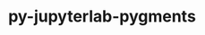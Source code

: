 ---
title: "py-jupyterlab-pygments"
layout: cache
categories: [package, develop]
meta: {"compilers": ["gcc@=11.1.0", "gcc@=11.4.0", "gcc@=9.4.0", "oneapi@=2024.2.1"], "num_specs": 58, "num_specs_by_stack": {"data-vis-sdk": 5, "e4s": 20, "e4s-neoverse-v2": 8, "e4s-neoverse_v1": 6, "e4s-oneapi": 16, "e4s-power": 3, "root": 58}, "oss": ["ubuntu20.04", "ubuntu22.04"], "platforms": ["linux"], "stacks": ["data-vis-sdk", "e4s", "e4s-neoverse-v2", "e4s-neoverse_v1", "e4s-oneapi", "e4s-power", "root"], "targets": ["neoverse_v1", "neoverse_v2", "ppc64le", "x86_64_v3"], "versions": ["0.2.2"]}
spec_details: [{"compiler": "gcc@=9.4.0", "hash": "4psufkqdw3xljt6f6j5fi7qecyl3kw7k", "os": "ubuntu20.04", "platform": "linux", "size": "-", "stacks": ["e4s-power", "root"], "tarball": "https://binaries.spack.io/develop/build_cache/linux-ubuntu20.04-ppc64le/gcc-9.4.0/py-jupyterlab-pygments-0.2.2/linux-ubuntu20.04-ppc64le-gcc-9.4.0-py-jupyterlab-pygments-0.2.2-4psufkqdw3xljt6f6j5fi7qecyl3kw7k.spack", "target": "ppc64le", "variants": ["build_system=python_pip"], "versions": ["0.2.2"]}, {"compiler": "gcc@=9.4.0", "hash": "7tfam7ivvrsi2h5slzvettpzuwyi3udy", "os": "ubuntu20.04", "platform": "linux", "size": "-", "stacks": ["e4s-power", "root"], "tarball": "https://binaries.spack.io/develop/build_cache/linux-ubuntu20.04-ppc64le/gcc-9.4.0/py-jupyterlab-pygments-0.2.2/linux-ubuntu20.04-ppc64le-gcc-9.4.0-py-jupyterlab-pygments-0.2.2-7tfam7ivvrsi2h5slzvettpzuwyi3udy.spack", "target": "ppc64le", "variants": ["build_system=python_pip"], "versions": ["0.2.2"]}, {"compiler": "gcc@=9.4.0", "hash": "6ylwrfjd624rig4bk54rohqfc3cd3dz2", "os": "ubuntu20.04", "platform": "linux", "size": "-", "stacks": ["e4s-power", "root"], "tarball": "https://binaries.spack.io/develop/build_cache/linux-ubuntu20.04-ppc64le/gcc-9.4.0/py-jupyterlab-pygments-0.2.2/linux-ubuntu20.04-ppc64le-gcc-9.4.0-py-jupyterlab-pygments-0.2.2-6ylwrfjd624rig4bk54rohqfc3cd3dz2.spack", "target": "ppc64le", "variants": ["build_system=python_pip"], "versions": ["0.2.2"]}, {"compiler": "gcc@=11.1.0", "hash": "a5yqjm3tpu7zryazqnwou2hotbcztefe", "os": "ubuntu20.04", "platform": "linux", "size": "-", "stacks": ["data-vis-sdk", "root"], "tarball": "https://binaries.spack.io/develop/build_cache/linux-ubuntu20.04-x86_64_v3/gcc-11.1.0/py-jupyterlab-pygments-0.2.2/linux-ubuntu20.04-x86_64_v3-gcc-11.1.0-py-jupyterlab-pygments-0.2.2-a5yqjm3tpu7zryazqnwou2hotbcztefe.spack", "target": "x86_64_v3", "variants": ["build_system=python_pip"], "versions": ["0.2.2"]}, {"compiler": "gcc@=11.1.0", "hash": "cyj47azhs65wfork5usilwxetfzmjwvv", "os": "ubuntu20.04", "platform": "linux", "size": "-", "stacks": ["data-vis-sdk", "root"], "tarball": "https://binaries.spack.io/develop/build_cache/linux-ubuntu20.04-x86_64_v3/gcc-11.1.0/py-jupyterlab-pygments-0.2.2/linux-ubuntu20.04-x86_64_v3-gcc-11.1.0-py-jupyterlab-pygments-0.2.2-cyj47azhs65wfork5usilwxetfzmjwvv.spack", "target": "x86_64_v3", "variants": ["build_system=python_pip"], "versions": ["0.2.2"]}, {"compiler": "gcc@=11.1.0", "hash": "uxzeq7wrtmsf7jhsswjzkodlqzzctdxg", "os": "ubuntu20.04", "platform": "linux", "size": "-", "stacks": ["data-vis-sdk", "root"], "tarball": "https://binaries.spack.io/develop/build_cache/linux-ubuntu20.04-x86_64_v3/gcc-11.1.0/py-jupyterlab-pygments-0.2.2/linux-ubuntu20.04-x86_64_v3-gcc-11.1.0-py-jupyterlab-pygments-0.2.2-uxzeq7wrtmsf7jhsswjzkodlqzzctdxg.spack", "target": "x86_64_v3", "variants": ["build_system=python_pip"], "versions": ["0.2.2"]}, {"compiler": "gcc@=11.1.0", "hash": "ioqg33a5ygyzdqb7n6742j2houkhui7e", "os": "ubuntu20.04", "platform": "linux", "size": "-", "stacks": ["data-vis-sdk", "root"], "tarball": "https://binaries.spack.io/develop/build_cache/linux-ubuntu20.04-x86_64_v3/gcc-11.1.0/py-jupyterlab-pygments-0.2.2/linux-ubuntu20.04-x86_64_v3-gcc-11.1.0-py-jupyterlab-pygments-0.2.2-ioqg33a5ygyzdqb7n6742j2houkhui7e.spack", "target": "x86_64_v3", "variants": ["build_system=python_pip"], "versions": ["0.2.2"]}, {"compiler": "gcc@=11.1.0", "hash": "vys4zb6xnuse6coxkzue64rblnpbgvbe", "os": "ubuntu20.04", "platform": "linux", "size": "-", "stacks": ["data-vis-sdk", "root"], "tarball": "https://binaries.spack.io/develop/build_cache/linux-ubuntu20.04-x86_64_v3/gcc-11.1.0/py-jupyterlab-pygments-0.2.2/linux-ubuntu20.04-x86_64_v3-gcc-11.1.0-py-jupyterlab-pygments-0.2.2-vys4zb6xnuse6coxkzue64rblnpbgvbe.spack", "target": "x86_64_v3", "variants": ["build_system=python_pip"], "versions": ["0.2.2"]}, {"compiler": "gcc@=11.4.0", "hash": "4m5xcqkc5x5vtwbltuk7k5bi67fi5cxq", "os": "ubuntu22.04", "platform": "linux", "size": "-", "stacks": ["e4s-neoverse_v1", "root"], "tarball": "https://binaries.spack.io/develop/build_cache/linux-ubuntu22.04-neoverse_v1/gcc-11.4.0/py-jupyterlab-pygments-0.2.2/linux-ubuntu22.04-neoverse_v1-gcc-11.4.0-py-jupyterlab-pygments-0.2.2-4m5xcqkc5x5vtwbltuk7k5bi67fi5cxq.spack", "target": "neoverse_v1", "variants": ["build_system=python_pip"], "versions": ["0.2.2"]}, {"compiler": "gcc@=11.4.0", "hash": "37htkk5u44ftcxxbkaxndesppvdcrsky", "os": "ubuntu22.04", "platform": "linux", "size": "-", "stacks": ["e4s-neoverse_v1", "root"], "tarball": "https://binaries.spack.io/develop/build_cache/linux-ubuntu22.04-neoverse_v1/gcc-11.4.0/py-jupyterlab-pygments-0.2.2/linux-ubuntu22.04-neoverse_v1-gcc-11.4.0-py-jupyterlab-pygments-0.2.2-37htkk5u44ftcxxbkaxndesppvdcrsky.spack", "target": "neoverse_v1", "variants": ["build_system=python_pip"], "versions": ["0.2.2"]}, {"compiler": "gcc@=11.4.0", "hash": "ynmscbdevfrazcyl42dkggxvvdgwhsyx", "os": "ubuntu22.04", "platform": "linux", "size": "-", "stacks": ["e4s-neoverse_v1", "root"], "tarball": "https://binaries.spack.io/develop/build_cache/linux-ubuntu22.04-neoverse_v1/gcc-11.4.0/py-jupyterlab-pygments-0.2.2/linux-ubuntu22.04-neoverse_v1-gcc-11.4.0-py-jupyterlab-pygments-0.2.2-ynmscbdevfrazcyl42dkggxvvdgwhsyx.spack", "target": "neoverse_v1", "variants": ["build_system=python_pip"], "versions": ["0.2.2"]}, {"compiler": "gcc@=11.4.0", "hash": "plffwmb6bk27g6ogpqi64vlttld2b6qq", "os": "ubuntu22.04", "platform": "linux", "size": "-", "stacks": ["e4s-neoverse_v1", "root"], "tarball": "https://binaries.spack.io/develop/build_cache/linux-ubuntu22.04-neoverse_v1/gcc-11.4.0/py-jupyterlab-pygments-0.2.2/linux-ubuntu22.04-neoverse_v1-gcc-11.4.0-py-jupyterlab-pygments-0.2.2-plffwmb6bk27g6ogpqi64vlttld2b6qq.spack", "target": "neoverse_v1", "variants": ["build_system=python_pip"], "versions": ["0.2.2"]}, {"compiler": "gcc@=11.4.0", "hash": "dy7bv7ymjryoxrfuacmy3h7y5orgz7rq", "os": "ubuntu22.04", "platform": "linux", "size": "-", "stacks": ["e4s-neoverse_v1", "root"], "tarball": "https://binaries.spack.io/develop/build_cache/linux-ubuntu22.04-neoverse_v1/gcc-11.4.0/py-jupyterlab-pygments-0.2.2/linux-ubuntu22.04-neoverse_v1-gcc-11.4.0-py-jupyterlab-pygments-0.2.2-dy7bv7ymjryoxrfuacmy3h7y5orgz7rq.spack", "target": "neoverse_v1", "variants": ["build_system=python_pip"], "versions": ["0.2.2"]}, {"compiler": "gcc@=11.4.0", "hash": "nlsyncolwsma6ka6p4zbyyar7xw37ph5", "os": "ubuntu22.04", "platform": "linux", "size": "-", "stacks": ["e4s-neoverse_v1", "root"], "tarball": "https://binaries.spack.io/develop/build_cache/linux-ubuntu22.04-neoverse_v1/gcc-11.4.0/py-jupyterlab-pygments-0.2.2/linux-ubuntu22.04-neoverse_v1-gcc-11.4.0-py-jupyterlab-pygments-0.2.2-nlsyncolwsma6ka6p4zbyyar7xw37ph5.spack", "target": "neoverse_v1", "variants": ["build_system=python_pip"], "versions": ["0.2.2"]}, {"compiler": "gcc@=11.4.0", "hash": "u7nu4x47g4zsqehvmtzdpkmum2qjc4fk", "os": "ubuntu22.04", "platform": "linux", "size": "-", "stacks": ["e4s-neoverse-v2", "root"], "tarball": "https://binaries.spack.io/develop/build_cache/linux-ubuntu22.04-neoverse_v2/gcc-11.4.0/py-jupyterlab-pygments-0.2.2/linux-ubuntu22.04-neoverse_v2-gcc-11.4.0-py-jupyterlab-pygments-0.2.2-u7nu4x47g4zsqehvmtzdpkmum2qjc4fk.spack", "target": "neoverse_v2", "variants": ["build_system=python_pip"], "versions": ["0.2.2"]}, {"compiler": "gcc@=11.4.0", "hash": "diwb3dli5frd2j7zew3rwdbuogxxhydv", "os": "ubuntu22.04", "platform": "linux", "size": "-", "stacks": ["e4s-neoverse-v2", "root"], "tarball": "https://binaries.spack.io/develop/build_cache/linux-ubuntu22.04-neoverse_v2/gcc-11.4.0/py-jupyterlab-pygments-0.2.2/linux-ubuntu22.04-neoverse_v2-gcc-11.4.0-py-jupyterlab-pygments-0.2.2-diwb3dli5frd2j7zew3rwdbuogxxhydv.spack", "target": "neoverse_v2", "variants": ["build_system=python_pip"], "versions": ["0.2.2"]}, {"compiler": "gcc@=11.4.0", "hash": "g4zlsjoefvv3yfmpjrmgixndufpjpvvx", "os": "ubuntu22.04", "platform": "linux", "size": "-", "stacks": ["e4s-neoverse-v2", "root"], "tarball": "https://binaries.spack.io/develop/build_cache/linux-ubuntu22.04-neoverse_v2/gcc-11.4.0/py-jupyterlab-pygments-0.2.2/linux-ubuntu22.04-neoverse_v2-gcc-11.4.0-py-jupyterlab-pygments-0.2.2-g4zlsjoefvv3yfmpjrmgixndufpjpvvx.spack", "target": "neoverse_v2", "variants": ["build_system=python_pip"], "versions": ["0.2.2"]}, {"compiler": "gcc@=11.4.0", "hash": "ktcbnumi5bv7ve552u2mgbxc667glxnh", "os": "ubuntu22.04", "platform": "linux", "size": "-", "stacks": ["e4s-neoverse-v2", "root"], "tarball": "https://binaries.spack.io/develop/build_cache/linux-ubuntu22.04-neoverse_v2/gcc-11.4.0/py-jupyterlab-pygments-0.2.2/linux-ubuntu22.04-neoverse_v2-gcc-11.4.0-py-jupyterlab-pygments-0.2.2-ktcbnumi5bv7ve552u2mgbxc667glxnh.spack", "target": "neoverse_v2", "variants": ["build_system=python_pip"], "versions": ["0.2.2"]}, {"compiler": "gcc@=11.4.0", "hash": "ueihiur7mouti5renuirtj2drmu4xhlo", "os": "ubuntu22.04", "platform": "linux", "size": "-", "stacks": ["e4s-neoverse-v2", "root"], "tarball": "https://binaries.spack.io/develop/build_cache/linux-ubuntu22.04-neoverse_v2/gcc-11.4.0/py-jupyterlab-pygments-0.2.2/linux-ubuntu22.04-neoverse_v2-gcc-11.4.0-py-jupyterlab-pygments-0.2.2-ueihiur7mouti5renuirtj2drmu4xhlo.spack", "target": "neoverse_v2", "variants": ["build_system=python_pip"], "versions": ["0.2.2"]}, {"compiler": "gcc@=11.4.0", "hash": "u5z5lo74gised3hqjwemde6th2y7ijp6", "os": "ubuntu22.04", "platform": "linux", "size": "-", "stacks": ["e4s-neoverse-v2", "root"], "tarball": "https://binaries.spack.io/develop/build_cache/linux-ubuntu22.04-neoverse_v2/gcc-11.4.0/py-jupyterlab-pygments-0.2.2/linux-ubuntu22.04-neoverse_v2-gcc-11.4.0-py-jupyterlab-pygments-0.2.2-u5z5lo74gised3hqjwemde6th2y7ijp6.spack", "target": "neoverse_v2", "variants": ["build_system=python_pip"], "versions": ["0.2.2"]}, {"compiler": "gcc@=11.4.0", "hash": "jlqbpragxwv3vyoqk7fpsvpzssbomvga", "os": "ubuntu22.04", "platform": "linux", "size": "-", "stacks": ["e4s-neoverse-v2", "root"], "tarball": "https://binaries.spack.io/develop/build_cache/linux-ubuntu22.04-neoverse_v2/gcc-11.4.0/py-jupyterlab-pygments-0.2.2/linux-ubuntu22.04-neoverse_v2-gcc-11.4.0-py-jupyterlab-pygments-0.2.2-jlqbpragxwv3vyoqk7fpsvpzssbomvga.spack", "target": "neoverse_v2", "variants": ["build_system=python_pip"], "versions": ["0.2.2"]}, {"compiler": "gcc@=11.4.0", "hash": "r6af6fwczpt3xfy3e6c2o7ed6jdig2qq", "os": "ubuntu22.04", "platform": "linux", "size": "-", "stacks": ["e4s-neoverse-v2", "root"], "tarball": "https://binaries.spack.io/develop/build_cache/linux-ubuntu22.04-neoverse_v2/gcc-11.4.0/py-jupyterlab-pygments-0.2.2/linux-ubuntu22.04-neoverse_v2-gcc-11.4.0-py-jupyterlab-pygments-0.2.2-r6af6fwczpt3xfy3e6c2o7ed6jdig2qq.spack", "target": "neoverse_v2", "variants": ["build_system=python_pip"], "versions": ["0.2.2"]}, {"compiler": "gcc@=11.4.0", "hash": "f7mck2jekom3q2rumiaosjinzeungy2x", "os": "ubuntu22.04", "platform": "linux", "size": "-", "stacks": ["e4s", "root"], "tarball": "https://binaries.spack.io/develop/build_cache/linux-ubuntu22.04-x86_64_v3/gcc-11.4.0/py-jupyterlab-pygments-0.2.2/linux-ubuntu22.04-x86_64_v3-gcc-11.4.0-py-jupyterlab-pygments-0.2.2-f7mck2jekom3q2rumiaosjinzeungy2x.spack", "target": "x86_64_v3", "variants": ["build_system=python_pip"], "versions": ["0.2.2"]}, {"compiler": "gcc@=11.4.0", "hash": "u65n7y2km4eeyxvfqkrokoohbpw4ow43", "os": "ubuntu22.04", "platform": "linux", "size": "-", "stacks": ["e4s", "root"], "tarball": "https://binaries.spack.io/develop/build_cache/linux-ubuntu22.04-x86_64_v3/gcc-11.4.0/py-jupyterlab-pygments-0.2.2/linux-ubuntu22.04-x86_64_v3-gcc-11.4.0-py-jupyterlab-pygments-0.2.2-u65n7y2km4eeyxvfqkrokoohbpw4ow43.spack", "target": "x86_64_v3", "variants": ["build_system=python_pip"], "versions": ["0.2.2"]}, {"compiler": "gcc@=11.4.0", "hash": "yvqim6epdeoxqh2gdq3nl2ajf4gfanj7", "os": "ubuntu22.04", "platform": "linux", "size": "-", "stacks": ["e4s", "root"], "tarball": "https://binaries.spack.io/develop/build_cache/linux-ubuntu22.04-x86_64_v3/gcc-11.4.0/py-jupyterlab-pygments-0.2.2/linux-ubuntu22.04-x86_64_v3-gcc-11.4.0-py-jupyterlab-pygments-0.2.2-yvqim6epdeoxqh2gdq3nl2ajf4gfanj7.spack", "target": "x86_64_v3", "variants": ["build_system=python_pip"], "versions": ["0.2.2"]}, {"compiler": "gcc@=11.4.0", "hash": "f5rfrwnwf4hud3aobrbcaldcgb3in7zw", "os": "ubuntu22.04", "platform": "linux", "size": "-", "stacks": ["e4s", "root"], "tarball": "https://binaries.spack.io/develop/build_cache/linux-ubuntu22.04-x86_64_v3/gcc-11.4.0/py-jupyterlab-pygments-0.2.2/linux-ubuntu22.04-x86_64_v3-gcc-11.4.0-py-jupyterlab-pygments-0.2.2-f5rfrwnwf4hud3aobrbcaldcgb3in7zw.spack", "target": "x86_64_v3", "variants": ["build_system=python_pip"], "versions": ["0.2.2"]}, {"compiler": "gcc@=11.4.0", "hash": "f5q6mnfe53mfvtoofxbtuqsr2k2y5b5f", "os": "ubuntu22.04", "platform": "linux", "size": "-", "stacks": ["e4s", "root"], "tarball": "https://binaries.spack.io/develop/build_cache/linux-ubuntu22.04-x86_64_v3/gcc-11.4.0/py-jupyterlab-pygments-0.2.2/linux-ubuntu22.04-x86_64_v3-gcc-11.4.0-py-jupyterlab-pygments-0.2.2-f5q6mnfe53mfvtoofxbtuqsr2k2y5b5f.spack", "target": "x86_64_v3", "variants": ["build_system=python_pip"], "versions": ["0.2.2"]}, {"compiler": "gcc@=11.4.0", "hash": "2dndcndihemp47hmt5n3cdz3ytdrtg34", "os": "ubuntu22.04", "platform": "linux", "size": "-", "stacks": ["e4s", "root"], "tarball": "https://binaries.spack.io/develop/build_cache/linux-ubuntu22.04-x86_64_v3/gcc-11.4.0/py-jupyterlab-pygments-0.2.2/linux-ubuntu22.04-x86_64_v3-gcc-11.4.0-py-jupyterlab-pygments-0.2.2-2dndcndihemp47hmt5n3cdz3ytdrtg34.spack", "target": "x86_64_v3", "variants": ["build_system=python_pip"], "versions": ["0.2.2"]}, {"compiler": "gcc@=11.4.0", "hash": "nxesauo3w5wqyqaylrjrjrgfgx7q4cfh", "os": "ubuntu22.04", "platform": "linux", "size": "-", "stacks": ["e4s", "root"], "tarball": "https://binaries.spack.io/develop/build_cache/linux-ubuntu22.04-x86_64_v3/gcc-11.4.0/py-jupyterlab-pygments-0.2.2/linux-ubuntu22.04-x86_64_v3-gcc-11.4.0-py-jupyterlab-pygments-0.2.2-nxesauo3w5wqyqaylrjrjrgfgx7q4cfh.spack", "target": "x86_64_v3", "variants": ["build_system=python_pip"], "versions": ["0.2.2"]}, {"compiler": "gcc@=11.4.0", "hash": "ielv7tahcoxyxbpz3g5plyaubwbcv6yr", "os": "ubuntu22.04", "platform": "linux", "size": "-", "stacks": ["e4s", "root"], "tarball": "https://binaries.spack.io/develop/build_cache/linux-ubuntu22.04-x86_64_v3/gcc-11.4.0/py-jupyterlab-pygments-0.2.2/linux-ubuntu22.04-x86_64_v3-gcc-11.4.0-py-jupyterlab-pygments-0.2.2-ielv7tahcoxyxbpz3g5plyaubwbcv6yr.spack", "target": "x86_64_v3", "variants": ["build_system=python_pip"], "versions": ["0.2.2"]}, {"compiler": "gcc@=11.4.0", "hash": "vavbd4wrutcejhfbr5nbhz4lcqoboot5", "os": "ubuntu22.04", "platform": "linux", "size": "-", "stacks": ["e4s", "root"], "tarball": "https://binaries.spack.io/develop/build_cache/linux-ubuntu22.04-x86_64_v3/gcc-11.4.0/py-jupyterlab-pygments-0.2.2/linux-ubuntu22.04-x86_64_v3-gcc-11.4.0-py-jupyterlab-pygments-0.2.2-vavbd4wrutcejhfbr5nbhz4lcqoboot5.spack", "target": "x86_64_v3", "variants": ["build_system=python_pip"], "versions": ["0.2.2"]}, {"compiler": "gcc@=11.4.0", "hash": "gzm5ovuvpoct4iftzbkal2pjwa7nq6rh", "os": "ubuntu22.04", "platform": "linux", "size": "-", "stacks": ["e4s", "root"], "tarball": "https://binaries.spack.io/develop/build_cache/linux-ubuntu22.04-x86_64_v3/gcc-11.4.0/py-jupyterlab-pygments-0.2.2/linux-ubuntu22.04-x86_64_v3-gcc-11.4.0-py-jupyterlab-pygments-0.2.2-gzm5ovuvpoct4iftzbkal2pjwa7nq6rh.spack", "target": "x86_64_v3", "variants": ["build_system=python_pip"], "versions": ["0.2.2"]}, {"compiler": "gcc@=11.4.0", "hash": "r75fxrsjlqiru4ng7gar5ag7y3nhnbom", "os": "ubuntu22.04", "platform": "linux", "size": "-", "stacks": ["e4s", "root"], "tarball": "https://binaries.spack.io/develop/build_cache/linux-ubuntu22.04-x86_64_v3/gcc-11.4.0/py-jupyterlab-pygments-0.2.2/linux-ubuntu22.04-x86_64_v3-gcc-11.4.0-py-jupyterlab-pygments-0.2.2-r75fxrsjlqiru4ng7gar5ag7y3nhnbom.spack", "target": "x86_64_v3", "variants": ["build_system=python_pip"], "versions": ["0.2.2"]}, {"compiler": "gcc@=11.4.0", "hash": "i2bg6g4eo4tglnrguojxv3mldjt462ji", "os": "ubuntu22.04", "platform": "linux", "size": "-", "stacks": ["e4s", "root"], "tarball": "https://binaries.spack.io/develop/build_cache/linux-ubuntu22.04-x86_64_v3/gcc-11.4.0/py-jupyterlab-pygments-0.2.2/linux-ubuntu22.04-x86_64_v3-gcc-11.4.0-py-jupyterlab-pygments-0.2.2-i2bg6g4eo4tglnrguojxv3mldjt462ji.spack", "target": "x86_64_v3", "variants": ["build_system=python_pip"], "versions": ["0.2.2"]}, {"compiler": "gcc@=11.4.0", "hash": "gkrffrarixizktzfoxfd4q7bpxuut5gl", "os": "ubuntu22.04", "platform": "linux", "size": "-", "stacks": ["e4s", "root"], "tarball": "https://binaries.spack.io/develop/build_cache/linux-ubuntu22.04-x86_64_v3/gcc-11.4.0/py-jupyterlab-pygments-0.2.2/linux-ubuntu22.04-x86_64_v3-gcc-11.4.0-py-jupyterlab-pygments-0.2.2-gkrffrarixizktzfoxfd4q7bpxuut5gl.spack", "target": "x86_64_v3", "variants": ["build_system=python_pip"], "versions": ["0.2.2"]}, {"compiler": "gcc@=11.4.0", "hash": "locaqxpbh4hc6qc66xi6c3px5fousyeh", "os": "ubuntu22.04", "platform": "linux", "size": "-", "stacks": ["e4s", "root"], "tarball": "https://binaries.spack.io/develop/build_cache/linux-ubuntu22.04-x86_64_v3/gcc-11.4.0/py-jupyterlab-pygments-0.2.2/linux-ubuntu22.04-x86_64_v3-gcc-11.4.0-py-jupyterlab-pygments-0.2.2-locaqxpbh4hc6qc66xi6c3px5fousyeh.spack", "target": "x86_64_v3", "variants": ["build_system=python_pip"], "versions": ["0.2.2"]}, {"compiler": "gcc@=11.4.0", "hash": "cbhorhhbqeuc5txh2fa2heq5tdvxgeil", "os": "ubuntu22.04", "platform": "linux", "size": "-", "stacks": ["e4s", "root"], "tarball": "https://binaries.spack.io/develop/build_cache/linux-ubuntu22.04-x86_64_v3/gcc-11.4.0/py-jupyterlab-pygments-0.2.2/linux-ubuntu22.04-x86_64_v3-gcc-11.4.0-py-jupyterlab-pygments-0.2.2-cbhorhhbqeuc5txh2fa2heq5tdvxgeil.spack", "target": "x86_64_v3", "variants": ["build_system=python_pip"], "versions": ["0.2.2"]}, {"compiler": "gcc@=11.4.0", "hash": "7nga7rmqvov4b3oyhf7bno3kzoqimef7", "os": "ubuntu22.04", "platform": "linux", "size": "-", "stacks": ["e4s", "root"], "tarball": "https://binaries.spack.io/develop/build_cache/linux-ubuntu22.04-x86_64_v3/gcc-11.4.0/py-jupyterlab-pygments-0.2.2/linux-ubuntu22.04-x86_64_v3-gcc-11.4.0-py-jupyterlab-pygments-0.2.2-7nga7rmqvov4b3oyhf7bno3kzoqimef7.spack", "target": "x86_64_v3", "variants": ["build_system=python_pip"], "versions": ["0.2.2"]}, {"compiler": "gcc@=11.4.0", "hash": "vbaukbrzp5ub2rtiaqx2bva6mdwxgymj", "os": "ubuntu22.04", "platform": "linux", "size": "-", "stacks": ["e4s", "root"], "tarball": "https://binaries.spack.io/develop/build_cache/linux-ubuntu22.04-x86_64_v3/gcc-11.4.0/py-jupyterlab-pygments-0.2.2/linux-ubuntu22.04-x86_64_v3-gcc-11.4.0-py-jupyterlab-pygments-0.2.2-vbaukbrzp5ub2rtiaqx2bva6mdwxgymj.spack", "target": "x86_64_v3", "variants": ["build_system=python_pip"], "versions": ["0.2.2"]}, {"compiler": "gcc@=11.4.0", "hash": "roqysadlvz6chnjz3nadccsh5x27okrc", "os": "ubuntu22.04", "platform": "linux", "size": "-", "stacks": ["e4s", "root"], "tarball": "https://binaries.spack.io/develop/build_cache/linux-ubuntu22.04-x86_64_v3/gcc-11.4.0/py-jupyterlab-pygments-0.2.2/linux-ubuntu22.04-x86_64_v3-gcc-11.4.0-py-jupyterlab-pygments-0.2.2-roqysadlvz6chnjz3nadccsh5x27okrc.spack", "target": "x86_64_v3", "variants": ["build_system=python_pip"], "versions": ["0.2.2"]}, {"compiler": "gcc@=11.4.0", "hash": "scvyhnzjsy2z57m3klnfemywbctisctl", "os": "ubuntu22.04", "platform": "linux", "size": "-", "stacks": ["e4s", "root"], "tarball": "https://binaries.spack.io/develop/build_cache/linux-ubuntu22.04-x86_64_v3/gcc-11.4.0/py-jupyterlab-pygments-0.2.2/linux-ubuntu22.04-x86_64_v3-gcc-11.4.0-py-jupyterlab-pygments-0.2.2-scvyhnzjsy2z57m3klnfemywbctisctl.spack", "target": "x86_64_v3", "variants": ["build_system=python_pip"], "versions": ["0.2.2"]}, {"compiler": "gcc@=11.4.0", "hash": "wigk52hdexk7ytac26ii73avrlaiu5xs", "os": "ubuntu22.04", "platform": "linux", "size": "-", "stacks": ["e4s", "root"], "tarball": "https://binaries.spack.io/develop/build_cache/linux-ubuntu22.04-x86_64_v3/gcc-11.4.0/py-jupyterlab-pygments-0.2.2/linux-ubuntu22.04-x86_64_v3-gcc-11.4.0-py-jupyterlab-pygments-0.2.2-wigk52hdexk7ytac26ii73avrlaiu5xs.spack", "target": "x86_64_v3", "variants": ["build_system=python_pip"], "versions": ["0.2.2"]}, {"compiler": "oneapi@=2024.2.1", "hash": "vpsg2ayekgbitixc5qwuotmpkjzc2x64", "os": "ubuntu22.04", "platform": "linux", "size": "-", "stacks": ["e4s-oneapi", "root"], "tarball": "https://binaries.spack.io/develop/build_cache/linux-ubuntu22.04-x86_64_v3/oneapi-2024.2.1/py-jupyterlab-pygments-0.2.2/linux-ubuntu22.04-x86_64_v3-oneapi-2024.2.1-py-jupyterlab-pygments-0.2.2-vpsg2ayekgbitixc5qwuotmpkjzc2x64.spack", "target": "x86_64_v3", "variants": ["build_system=python_pip"], "versions": ["0.2.2"]}, {"compiler": "oneapi@=2024.2.1", "hash": "kgmhgmrvwb5zasbet3pt2hh2o2k6qhts", "os": "ubuntu22.04", "platform": "linux", "size": "-", "stacks": ["e4s-oneapi", "root"], "tarball": "https://binaries.spack.io/develop/build_cache/linux-ubuntu22.04-x86_64_v3/oneapi-2024.2.1/py-jupyterlab-pygments-0.2.2/linux-ubuntu22.04-x86_64_v3-oneapi-2024.2.1-py-jupyterlab-pygments-0.2.2-kgmhgmrvwb5zasbet3pt2hh2o2k6qhts.spack", "target": "x86_64_v3", "variants": ["build_system=python_pip"], "versions": ["0.2.2"]}, {"compiler": "oneapi@=2024.2.1", "hash": "okwu3o25auozofcjio4xhi7rlfjzdvfj", "os": "ubuntu22.04", "platform": "linux", "size": "-", "stacks": ["e4s-oneapi", "root"], "tarball": "https://binaries.spack.io/develop/build_cache/linux-ubuntu22.04-x86_64_v3/oneapi-2024.2.1/py-jupyterlab-pygments-0.2.2/linux-ubuntu22.04-x86_64_v3-oneapi-2024.2.1-py-jupyterlab-pygments-0.2.2-okwu3o25auozofcjio4xhi7rlfjzdvfj.spack", "target": "x86_64_v3", "variants": ["build_system=python_pip"], "versions": ["0.2.2"]}, {"compiler": "oneapi@=2024.2.1", "hash": "36upnqcmnwd2e3ipi3gzizuvevja5kkc", "os": "ubuntu22.04", "platform": "linux", "size": "-", "stacks": ["e4s-oneapi", "root"], "tarball": "https://binaries.spack.io/develop/build_cache/linux-ubuntu22.04-x86_64_v3/oneapi-2024.2.1/py-jupyterlab-pygments-0.2.2/linux-ubuntu22.04-x86_64_v3-oneapi-2024.2.1-py-jupyterlab-pygments-0.2.2-36upnqcmnwd2e3ipi3gzizuvevja5kkc.spack", "target": "x86_64_v3", "variants": ["build_system=python_pip"], "versions": ["0.2.2"]}, {"compiler": "oneapi@=2024.2.1", "hash": "nsuipyqplwfoz2lqldhekiifq4k4czla", "os": "ubuntu22.04", "platform": "linux", "size": "-", "stacks": ["e4s-oneapi", "root"], "tarball": "https://binaries.spack.io/develop/build_cache/linux-ubuntu22.04-x86_64_v3/oneapi-2024.2.1/py-jupyterlab-pygments-0.2.2/linux-ubuntu22.04-x86_64_v3-oneapi-2024.2.1-py-jupyterlab-pygments-0.2.2-nsuipyqplwfoz2lqldhekiifq4k4czla.spack", "target": "x86_64_v3", "variants": ["build_system=python_pip"], "versions": ["0.2.2"]}, {"compiler": "oneapi@=2024.2.1", "hash": "jqvrhwk53c3sqg5gwe2xzppzn5m6pojj", "os": "ubuntu22.04", "platform": "linux", "size": "-", "stacks": ["e4s-oneapi", "root"], "tarball": "https://binaries.spack.io/develop/build_cache/linux-ubuntu22.04-x86_64_v3/oneapi-2024.2.1/py-jupyterlab-pygments-0.2.2/linux-ubuntu22.04-x86_64_v3-oneapi-2024.2.1-py-jupyterlab-pygments-0.2.2-jqvrhwk53c3sqg5gwe2xzppzn5m6pojj.spack", "target": "x86_64_v3", "variants": ["build_system=python_pip"], "versions": ["0.2.2"]}, {"compiler": "oneapi@=2024.2.1", "hash": "cjba5cmrfkgtavzcagkurwktqx2np54m", "os": "ubuntu22.04", "platform": "linux", "size": "-", "stacks": ["e4s-oneapi", "root"], "tarball": "https://binaries.spack.io/develop/build_cache/linux-ubuntu22.04-x86_64_v3/oneapi-2024.2.1/py-jupyterlab-pygments-0.2.2/linux-ubuntu22.04-x86_64_v3-oneapi-2024.2.1-py-jupyterlab-pygments-0.2.2-cjba5cmrfkgtavzcagkurwktqx2np54m.spack", "target": "x86_64_v3", "variants": ["build_system=python_pip"], "versions": ["0.2.2"]}, {"compiler": "oneapi@=2024.2.1", "hash": "5uomhkfybom2r2zzxmwq65tvpno7jfzw", "os": "ubuntu22.04", "platform": "linux", "size": "-", "stacks": ["e4s-oneapi", "root"], "tarball": "https://binaries.spack.io/develop/build_cache/linux-ubuntu22.04-x86_64_v3/oneapi-2024.2.1/py-jupyterlab-pygments-0.2.2/linux-ubuntu22.04-x86_64_v3-oneapi-2024.2.1-py-jupyterlab-pygments-0.2.2-5uomhkfybom2r2zzxmwq65tvpno7jfzw.spack", "target": "x86_64_v3", "variants": ["build_system=python_pip"], "versions": ["0.2.2"]}, {"compiler": "oneapi@=2024.2.1", "hash": "75vlqpiihladdos2hooal3twigoh6p7e", "os": "ubuntu22.04", "platform": "linux", "size": "-", "stacks": ["e4s-oneapi", "root"], "tarball": "https://binaries.spack.io/develop/build_cache/linux-ubuntu22.04-x86_64_v3/oneapi-2024.2.1/py-jupyterlab-pygments-0.2.2/linux-ubuntu22.04-x86_64_v3-oneapi-2024.2.1-py-jupyterlab-pygments-0.2.2-75vlqpiihladdos2hooal3twigoh6p7e.spack", "target": "x86_64_v3", "variants": ["build_system=python_pip"], "versions": ["0.2.2"]}, {"compiler": "oneapi@=2024.2.1", "hash": "2lfmpogrruwaux3qtvr3qsm2sil732lx", "os": "ubuntu22.04", "platform": "linux", "size": "-", "stacks": ["e4s-oneapi", "root"], "tarball": "https://binaries.spack.io/develop/build_cache/linux-ubuntu22.04-x86_64_v3/oneapi-2024.2.1/py-jupyterlab-pygments-0.2.2/linux-ubuntu22.04-x86_64_v3-oneapi-2024.2.1-py-jupyterlab-pygments-0.2.2-2lfmpogrruwaux3qtvr3qsm2sil732lx.spack", "target": "x86_64_v3", "variants": ["build_system=python_pip"], "versions": ["0.2.2"]}, {"compiler": "oneapi@=2024.2.1", "hash": "bfy6zwyxop7xvxpscibog74kr47bnpv3", "os": "ubuntu22.04", "platform": "linux", "size": "-", "stacks": ["e4s-oneapi", "root"], "tarball": "https://binaries.spack.io/develop/build_cache/linux-ubuntu22.04-x86_64_v3/oneapi-2024.2.1/py-jupyterlab-pygments-0.2.2/linux-ubuntu22.04-x86_64_v3-oneapi-2024.2.1-py-jupyterlab-pygments-0.2.2-bfy6zwyxop7xvxpscibog74kr47bnpv3.spack", "target": "x86_64_v3", "variants": ["build_system=python_pip"], "versions": ["0.2.2"]}, {"compiler": "oneapi@=2024.2.1", "hash": "4v7fjqbygmu2jrvtslwu2d7jgoltu4xb", "os": "ubuntu22.04", "platform": "linux", "size": "-", "stacks": ["e4s-oneapi", "root"], "tarball": "https://binaries.spack.io/develop/build_cache/linux-ubuntu22.04-x86_64_v3/oneapi-2024.2.1/py-jupyterlab-pygments-0.2.2/linux-ubuntu22.04-x86_64_v3-oneapi-2024.2.1-py-jupyterlab-pygments-0.2.2-4v7fjqbygmu2jrvtslwu2d7jgoltu4xb.spack", "target": "x86_64_v3", "variants": ["build_system=python_pip"], "versions": ["0.2.2"]}, {"compiler": "oneapi@=2024.2.1", "hash": "pn7sb4hbwegkxzvktjt35n75csovh4so", "os": "ubuntu22.04", "platform": "linux", "size": "-", "stacks": ["e4s-oneapi", "root"], "tarball": "https://binaries.spack.io/develop/build_cache/linux-ubuntu22.04-x86_64_v3/oneapi-2024.2.1/py-jupyterlab-pygments-0.2.2/linux-ubuntu22.04-x86_64_v3-oneapi-2024.2.1-py-jupyterlab-pygments-0.2.2-pn7sb4hbwegkxzvktjt35n75csovh4so.spack", "target": "x86_64_v3", "variants": ["build_system=python_pip"], "versions": ["0.2.2"]}, {"compiler": "oneapi@=2024.2.1", "hash": "msmbvdk5j2zvjmvbunhnf2do2wjhb3j7", "os": "ubuntu22.04", "platform": "linux", "size": "-", "stacks": ["e4s-oneapi", "root"], "tarball": "https://binaries.spack.io/develop/build_cache/linux-ubuntu22.04-x86_64_v3/oneapi-2024.2.1/py-jupyterlab-pygments-0.2.2/linux-ubuntu22.04-x86_64_v3-oneapi-2024.2.1-py-jupyterlab-pygments-0.2.2-msmbvdk5j2zvjmvbunhnf2do2wjhb3j7.spack", "target": "x86_64_v3", "variants": ["build_system=python_pip"], "versions": ["0.2.2"]}, {"compiler": "oneapi@=2024.2.1", "hash": "3m6vu2g5knejubd3fku25gjbzaaog5vq", "os": "ubuntu22.04", "platform": "linux", "size": "-", "stacks": ["e4s-oneapi", "root"], "tarball": "https://binaries.spack.io/develop/build_cache/linux-ubuntu22.04-x86_64_v3/oneapi-2024.2.1/py-jupyterlab-pygments-0.2.2/linux-ubuntu22.04-x86_64_v3-oneapi-2024.2.1-py-jupyterlab-pygments-0.2.2-3m6vu2g5knejubd3fku25gjbzaaog5vq.spack", "target": "x86_64_v3", "variants": ["build_system=python_pip"], "versions": ["0.2.2"]}, {"compiler": "oneapi@=2024.2.1", "hash": "orwcntwttny7y4kr33l3twp4edhrstuh", "os": "ubuntu22.04", "platform": "linux", "size": "-", "stacks": ["e4s-oneapi", "root"], "tarball": "https://binaries.spack.io/develop/build_cache/linux-ubuntu22.04-x86_64_v3/oneapi-2024.2.1/py-jupyterlab-pygments-0.2.2/linux-ubuntu22.04-x86_64_v3-oneapi-2024.2.1-py-jupyterlab-pygments-0.2.2-orwcntwttny7y4kr33l3twp4edhrstuh.spack", "target": "x86_64_v3", "variants": ["build_system=python_pip"], "versions": ["0.2.2"]}]
---